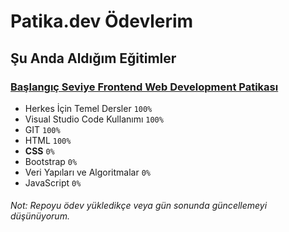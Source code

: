 # Patika.dev Ödevlerim

## Şu Anda Aldığım Eğitimler

### [Başlangıç Seviye Frontend Web Development Patikası](https://app.patika.dev/paths/baslangic-seviye-frontend-web-development-patikasi)
- Herkes İçin Temel Dersler `100%`
- Visual Studio Code Kullanımı `100%`
- GIT `100%`
- HTML `100%`
- **CSS** `0%`
- Bootstrap `0%`
- Veri Yapıları ve Algoritmalar `0%`
- JavaScript `0%`


###### Not: Repoyu ödev yükledikçe veya gün sonunda güncellemeyi düşünüyorum.
